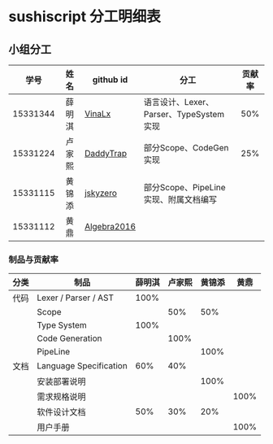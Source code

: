 # sushiscript 分工明细表

## 小组分工

| 学号     | 姓名   | github id                                     | 分工                                    | 贡献率 |
|:--------:|:------:| --------------------------------------------- | --------------------------------------- |:------:|
| 15331344 | 薛明淇 | [VinaLx](https://github.com/VinaLx)           | 语言设计、Lexer、Parser、TypeSystem实现 |  50%   |
| 15331224 | 卢家熙 | [DaddyTrap](https://github.com/DaddyTrap)     | 部分Scope、CodeGen 实现                |  25%   |
| 15331115 | 黄锦添 | [jskyzero](https://github.com/jskyzero)       | 部分Scope、PipeLine实现、附属文档编写                                        |        |
| 15331112 | 黄鼎   | [Algebra2016](https://github.com/Algebra2016) |                                         |        |

### 制品与贡献率

| 分类 | 制品                   | 薛明淇 | 卢家熙 | 黄锦添 | 黄鼎 |
| ---- | ---------------------- | ------ | ------ | ------ | ---- |
| 代码 | Lexer / Parser / AST   | 100%   |        |        |      |
|      | Scope                  |        | 50%    | 50%    |      |
|      | Type System            | 100%   |        |        |      |
|      | Code Generation        |        | 100%   |        |      |
|      | PipeLine               |        |        | 100%   |      |
| 文档 | Language Specification | 60%    | 40%    |        |      |
|      | 安装部署说明           |        |        | 100%   |      |
|      | 需求规格说明           |        |        |        | 100% |
|      | 软件设计文档           | 50%    | 30%    | 20%    |      |
|      | 用户手册               |        |        |        | 100% |